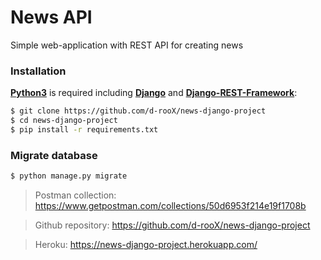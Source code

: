 # News API

Simple web-application with REST API for creating news

### Installation

[**Python3**](https://www.python.org/) is required including [**Django**](https://docs.djangoproject.com/en/3.2/intro/install/) and [**Django-REST-Framework**](https://www.django-rest-framework.org/#installation):

```bash
$ git clone https://github.com/d-rooX/news-django-project
$ cd news-django-project
$ pip install -r requirements.txt
```

### Migrate database

```bash
$ python manage.py migrate
```

> Postman collection: https://www.getpostman.com/collections/50d6953f214e19f1708b 

> Github repository: https://github.com/d-rooX/news-django-project

> Heroku: https://news-django-project.herokuapp.com/
